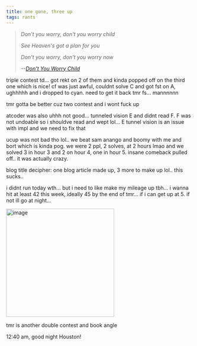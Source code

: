 ```yaml
---
title: one gone, three up
tags: rants
---
```


> *Don't you worry, don't you worry child*
> 
> *See Heaven's got a plan for you*
> 
> *Don't you worry, don't you worry now*
>
> *--<cite>[Don't You Worry Child](https://open.spotify.com/track/043bfUkTydw0xJ5JjOT91w?si=1b7c1512344d4291)</cite>*


triple contest td... got rekt on 2 of them and kinda popped off on the third one which is nice! cf was just awful, couldnt solve C and got fst on A, ughhhhh and i dropped to cyan. need to get it back tmr fs... mannnnnn

tmr gotta be better cuz two contest and i wont fuck up

atcoder was also uhhh not good... tunneled vision E and didnt read F. F was not undoable so i shouldve read and wept lol... E tunnel vision is an issue with impl and we need to fix that

ucup was not bad tho lol.. we beat sam anango and boomy with me and bort which is kinda pog. we were 2 ppl, 2 solves, at 2 hours lmao and we solved 3 in hour 3 and 2 on hour 4, one in hour 5. insane comeback pulled off.. it was actually crazy.

blog title decipher: one blog article made up, 3 more to make up lol.. this sucks..

i didnt run today wth... but i need to like make my mileage up tbh... i wanna hit at least 42 this week, ideally 45 by the end of tmr... if i can get up at 5. if not ill go at night...

<img width="292" alt="image" src="https://github.com/user-attachments/assets/968f75fe-6dc8-408c-84c7-7dd3480d9a3a">

tmr is another double contest and book angle

12:40 am, good night Houston!

